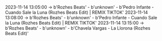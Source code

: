 2023-11-14 13:05:00 -> b'Rozhes Beats' - b'unknown' - b'Pedro Infante - Cuando Sale la Luna (Rozhes Beats Edit) | REMIX TIKTOK'
2023-11-14 13:08:00 -> b'Rozhes Beats' - b'unknown' - b'Pedro Infante - Cuando Sale la Luna (Rozhes Beats Edit) | REMIX TIKTOK'
2023-11-14 13:15:00 -> b'Rozhes Beats' - b'unknown' - b'Chavela Vargas - La Llorona (Rozhes Beats Edit)'
